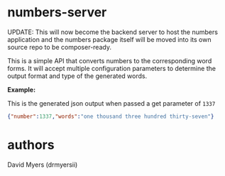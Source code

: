 numbers-server
==============

UPDATE: This will now become the backend server to host the numbers application and the numbers package itself will be moved into its own source repo to be composer-ready.

This is a simple API that converts numbers to the corresponding word forms. It will accept multiple configuration parameters to determine the output format and type of the generated words.

**Example:**

This is the generated json output when passed a get parameter of ```1337```

```json
{"number":1337,"words":"one thousand three hundred thirty-seven"}
```

authors
=======
David Myers (drmyersii)
